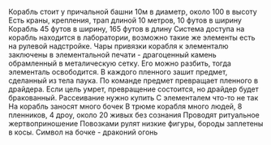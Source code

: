 Корабль стоит у причальной башни 10м в диаметр, около 100 в высоту
Есть краны, крепления, трап длиной 10 метров, 10 футов в ширину
Корабль 45 футов в ширину, 165 футов в длину
Система доступа на корабль находится в лаборатории, возможно такие же элементы есть на рулевой надстройке.
Чары привязки корабля к элементалю заключены в элементальной печати - драгоценный камень обрамленный в металическую сетку. Его можно разбить, тогда элементаль освободится. 
В каждого пленного зашит предмет, сделанный из тела паука. По команде предмет превращает пленного в драйдера. Если цель умрет, превращение состоится, но драйдер будет бракованный.
Рассеивание нужно купить
С элементалем что-то не так
На корабль заносят много бочек
В трюме корабля много людей,
8 пленников, 4 дроу, около 20 живых без сознания
Проводят ритуальное жертвоприношение
Повозками рулят низкие фигуры, бороды заплетены в косы. Символ на бочке - драконий огонь 